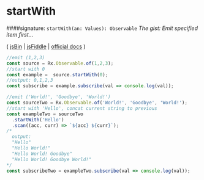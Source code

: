 # startWith
####signature: `startWith(an: Values): Observable`
*The gist: Emit specified item first...*

( [jsBin](http://jsbin.com/jeyakemume/1/edit?js,console) | [jsFiddle](https://jsfiddle.net/qg6qfqLz/6/) | [official docs](http://reactivex.io/rxjs/class/es6/Observable.js~Observable.html#instance-method-startWith) )

```js
//emit (1,2,3)
const source = Rx.Observable.of(1,2,3);
//start with 0
const example =  source.startWith(0);
//output: 0,1,2,3
const subscribe = example.subscribe(val => console.log(val));

//emit ('World!', 'Goodbye', 'World!')
const sourceTwo = Rx.Observable.of('World!', 'Goodbye', 'World!');
//start with 'Hello', concat current string to previous
const exampleTwo = sourceTwo
  .startWith('Hello')
  .scan((acc, curr) => `${acc} ${curr}`);
/*
  output:
  "Hello"
  "Hello World!"
  "Hello World! Goodbye"
  "Hello World! Goodbye World!"
*/
const subscribeTwo = exampleTwo.subscribe(val => console.log(val));
```